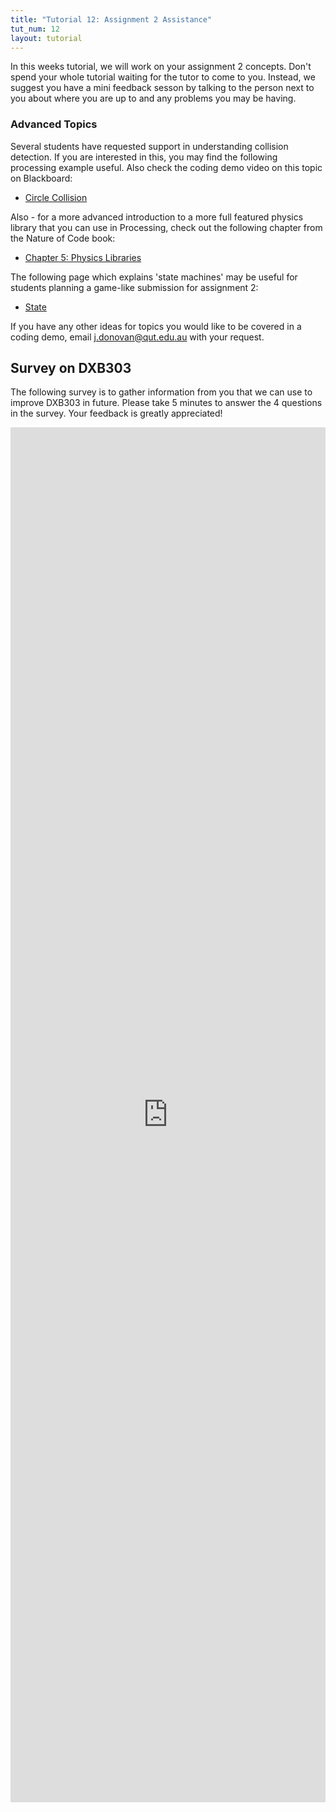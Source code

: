 ```yaml
---
title: "Tutorial 12: Assignment 2 Assistance"
tut_num: 12
layout: tutorial
---
```

<p class="lead">
  In this weeks tutorial, we will work on your assignment 2 concepts. Don't spend your whole tutorial waiting for the tutor to
  come to you. Instead, we suggest you have a mini feedback sesson
  by talking to the person next to you about where you are up to and
  any problems you may be having.
</p>

### Advanced Topics

Several students have requested support in understanding collision detection. If you are interested in this, you may find the following processing example useful. Also check the coding demo video on this topic on Blackboard:

* [Circle Collision](https://processing.org/examples/circlecollision.html)

Also - for a more advanced introduction to a more full featured physics library that you can use in Processing, check out the following chapter from the Nature of Code book:

* [Chapter 5: Physics Libraries](http://natureofcode.com/book/chapter-5-physics-libraries/)

The following page which explains 'state machines' may be useful for students planning a game-like submission for assignment 2:

* [State](http://gameprogrammingpatterns.com/state.html)

If you have any other ideas for topics you would like to be covered in a coding demo, email [j.donovan@qut.edu.au](mailto:j.donovan@qut.edu.au) with your request.

## Survey on DXB303

The following survey is to gather information from you that we can use to improve DXB303 in future. Please take 5 minutes to answer the 4 questions in the survey. Your feedback is greatly appreciated!

<iframe src="https://docs.google.com/forms/d/e/1FAIpQLScRa3WawkvbvVi9Eh3-BB-ScefaDqWVdBcYiYavkiHCdb0sgw/viewform?embedded=true" width="100%" height="2200" frameborder="0" marginheight="0" marginwidth="0">Loading...</iframe>
